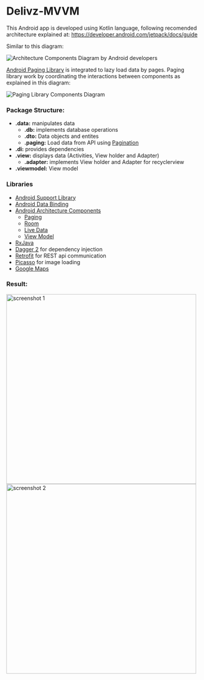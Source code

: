 # Delivz-MVVM

This Android app is developed using Kotlin language,
following recomended architecture explained at: https://developer.android.com/jetpack/docs/guide

Similar to this diagram:

![Architecture Components Diagram by Android developers](https://developer.android.com/topic/libraries/architecture/images/final-architecture.png)


[Android Paging Library](https://developer.android.com/topic/libraries/architecture/paging/#support-different-data-arch) is integrated to lazy load data by pages. Paging library work by coordinating the interactions between components as explained in this diagram:

<img src="https://codelabs.developers.google.com/codelabs/android-paging/img/511a702ae4af43cd.png" alt="Paging Library Components Diagram"/>


### Package Structure:
- **.data:** manipulates data
  - **.db:** implements database operations
  - **.dto:** Data objects and entites
  - **.paging:** Load data from API using [Pagination]()
- **.di:** provides dependencies
- **.view:** displays data (Activities, View holder and Adapter)
  - **.adapter:** implements View holder and Adapter for recyclerview
- **.viewmodel:** View model


### Libraries
* [Android Support Library][support-lib]
* [Android Data Binding][data-binding]
* [Android Architecture Components][arch]
  * [Paging][paging]
  * [Room][room]
  * [Live Data][live-data]
  * [View Model][view-model]
* [RxJava][rxjava]
* [Dagger 2][dagger2] for dependency injection
* [Retrofit][retrofit] for REST api communication
* [Picasso][picasso] for image loading
* [Google Maps][map]


### Result:
<img src="https://lh4.googleusercontent.com/_yeavCL3eCwT1J-h528_BTxXBfv03225EgzmEplpsWUdJoBd_V1AkNiEk0-3fbwjglFf-ZwkSb2jhxm-zNF2=w2880-h1678" alt="screenshot 1" align="left" height="500"/>
<img src="https://lh5.googleusercontent.com/vcWtHOhVPTjpYF7gulmrgkKTbChZA1QfLhx1qGmeMfr69efvWmX-BKUI2p2bYZXzD-dIT5_apUHrrun-fKLF=w2880-h1678" alt="screenshot 2" align="left" height="500"/>

[support-lib]: https://developer.android.com/topic/libraries/support-library/index.html
[arch]: https://developer.android.com/arch
[paging]: https://developer.android.com/topic/libraries/architecture/paging/
[room]: https://developer.android.com/topic/libraries/architecture/room
[live-data]: https://developer.android.com/topic/libraries/architecture/livedata
[view-model]: https://developer.android.com/topic/libraries/architecture/viewmodel
[data-binding]: https://developer.android.com/topic/libraries/data-binding/index.html
[dagger2]: https://google.github.io/dagger
[retrofit]: http://square.github.io/retrofit
[rxjava]: https://github.com/ReactiveX/RxJava
[picasso]: http://square.github.io/picasso/
[map]: https://developers.google.com/maps/documentation/android-sdk/intro
